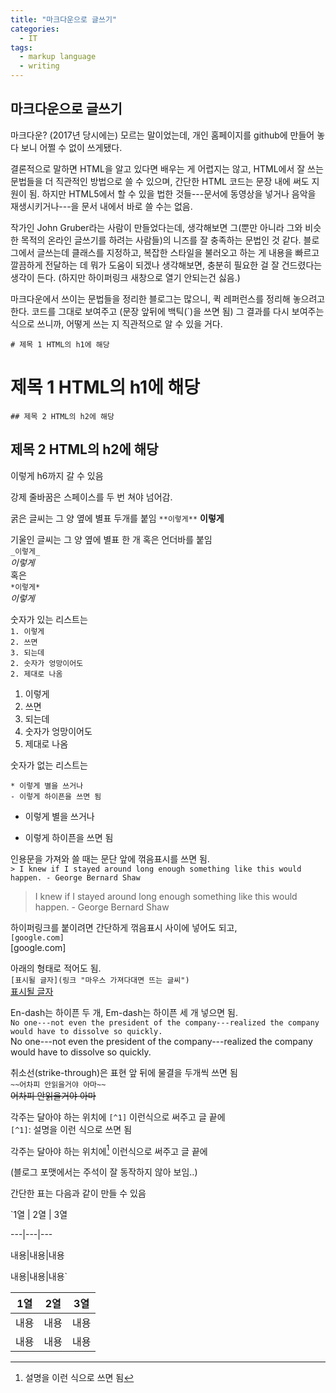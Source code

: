 ```yaml
---
title: "마크다운으로 글쓰기"
categories:
  - IT
tags:
  - markup language
  - writing
---
```


## 마크다운으로 글쓰기

마크다운? (2017년 당시에는) 모르는 말이었는데, 개인 홈페이지를 github에 만들어 놓다 보니 어쩔 수 없이 쓰게됐다. 

결론적으로 말하면 HTML을 알고 있다면 배우는 게 어렵지는 않고, HTML에서 잘 쓰는 문법들을 더 직관적인 방법으로 쓸 수 있으며, 간단한 HTML 코드는 문장 내에 써도 지원이 됨.
하지만 HTML5에서 할 수 있을 법한 것들---문서에 동영상을 넣거나 음악을 재생시키거나---을 문서 내에서 바로 쓸 수는 없음.

작가인 John Gruber라는 사람이 만들었다는데, 생각해보면 그(뿐만 아니라 그와 비슷한 목적의 온라인 글쓰기를 하려는 사람들)의 니즈를 잘 충족하는 문법인 것 같다. 블로그에서 글쓰는데 클래스를 지정하고, 복잡한 스타일을 불러오고 하는 게 내용을 빠르고 깔끔하게 전달하는 데 뭐가 도움이 되겠나 생각해보면, 충분히 필요한 걸 잘 건드렸다는 생각이 든다.
(하지만 하이퍼링크 새창으로 열기 안되는건 싫음.)

마크다운에서 쓰이는 문법들을 정리한 블로그는 많으니, 퀵 레퍼런스를 정리해 놓으려고 한다. 코드를 그대로 보여주고 (문장 앞뒤에 백틱(\`)을 쓰면 됨) 그 결과를 다시 보여주는 식으로 쓰니까, 어떻게 쓰는 지 직관적으로 알 수 있을 거다. 

`# 제목 1 HTML의 h1에 해당`
# 제목 1 HTML의 h1에 해당

`## 제목 2 HTML의 h2에 해당`
## 제목 2 HTML의 h2에 해당

이렇게 h6까지 갈 수 있음

강제 줄바꿈은 스페이스를 두 번 쳐야 넘어감.

굵은 글씨는 그 양 옆에 별표 두개를 붙임 
`**이렇게**` 
**이렇게**


기울인 글씨는 그 양 옆에 별표 한 개 혹은 언더바를 붙임  
`_이렇게_`  
_이렇게_  
혹은  
`*이렇게*`  
*이렇게*  

숫자가 있는 리스트는  
`1. 이렇게`  
`2. 쓰면`  
`3. 되는데`  
`2. 숫자가 엉망이어도`  
`2. 제대로 나옴`  
  
1. 이렇게
2. 쓰면
3. 되는데
2. 숫자가 엉망이어도
2. 제대로 나옴


숫자가 없는 리스트는  

`* 이렇게 별을 쓰거나`  
`- 이렇게 하이픈을 쓰면 됨`  
* 이렇게 별을 쓰거나
- 이렇게 하이픈을 쓰면 됨

인용문을 가져와 쓸 때는 문단 앞에 꺾음표시를 쓰면 됨.  
`> I knew if I stayed around long enough something like this would happen. - George Bernard Shaw`  
> I knew if I stayed around long enough something like this would happen. - George Bernard Shaw

하이퍼링크를 붙이려면 간단하게 꺾음표시 사이에 넣어도 되고,   
`[google.com]`  
[google.com]

아래의 형태로 적어도 됨.  
`[표시될 글자](링크 "마우스 가져다대면 뜨는 글씨")`  
[표시될 글자](링크 "마우스 가져다대면 뜨는 글씨")

En-dash는 하이픈 두 개, Em-dash는 하이픈 세 개 넣으면 됨.  
`No one---not even the president of the company---realized the company would have to dissolve so quickly.`  
No one---not even the president of the company---realized the company would have to dissolve so quickly.

취소선(strike-through)은 표현 앞 뒤에 물결을 두개씩 쓰면 됨  
`~~어차피 안읽을거야 아마~~`  
~~어차피 안읽을거야 아마~~

각주는 달아야 하는 위치에 `[^1]` 이런식으로 써주고 글 끝에  
`[^1]`: 설명을 이런 식으로 쓰면 됨  

각주는 달아야 하는 위치에[^1] 이런식으로 써주고 글 끝에 
[^1]: 설명을 이런 식으로 쓰면 됨

(블로그 포맷에서는 주석이 잘 동작하지 않아 보임..)

간단한 표는 다음과 같이 만들 수 있음

`1열 | 2열 | 3열 

---|---|---  

내용|내용|내용  

내용|내용|내용`  
  
1열 | 2열 | 3열
---|---|---
내용|내용|내용
내용|내용|내용
